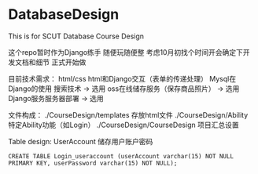 # DatabaseDesign
This is for SCUT Database Course Design

这个repo暂时作为Django练手 随便玩随便整
考虑10月初找个时间开会确定下开发文档和细节 正式开始做

目前技术需求：
html/css
html和Django交互（表单的传递处理）
Mysql在Django的使用
搜索技术 -> 选用
oss在线储存服务（保存商品照片） -> 选用
Django服务服务器部署 -> 选用

文件构成：
./CourseDesign/templates 存放html文件
./CourseDesign/Ability 特定Ability功能（如Login）
./CourseDesign/CourseDesign 项目汇总设置

Table design:
UserAccount
储存用户账户密码

`CREATE TABLE Login_useraccount (userAccount varchar(15) NOT NULL PRIMARY KEY, userPassword varchar(15) NOT NULL);`
